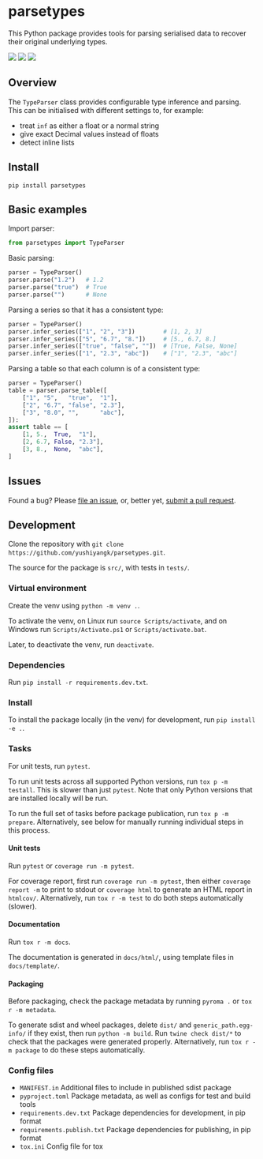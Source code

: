# parsetypes

This Python package provides tools for parsing serialised data to recover their original underlying types.

[![](https://img.shields.io/badge/PyPI--inactive?style=social&logo=pypi)](https://pypi.org/project/parsetypes/) [![](https://img.shields.io/badge/GitHub--inactive?style=social&logo=github)](https://github.com/yushiyangk/parsetypes) [![](https://img.shields.io/badge/Documentation--inactive?style=social&logo=readthedocs)](https://parsetypes.gnayihs.uy/)

## Overview

The `TypeParser` class provides configurable type inference and parsing. This can be initialised with different settings to, for example:
- treat `inf` as either a float or a normal string
- give exact Decimal values instead of floats
- detect inline lists

## Install

```
pip install parsetypes
```

## Basic examples

Import parser:
```python
from parsetypes import TypeParser
```

Basic parsing:
```python
parser = TypeParser()
parser.parse("1.2")   # 1.2
parser.parse("true")  # True
parser.parse("")      # None
```

Parsing a series so that it has a consistent type:
```python
parser = TypeParser()
parser.infer_series(["1", "2", "3"])        # [1, 2, 3]
parser.infer_series(["5", "6.7", "8."])     # [5., 6.7, 8.]
parser.infer_series(["true", "false", ""])  # [True, False, None]
parser.infer_series(["1", "2.3", "abc"])    # ["1", "2.3", "abc"]
```

Parsing a table so that each column is of a consistent type:
```python
parser = TypeParser()
table = parser.parse_table([
	["1", "5",   "true",  "1"],
	["2", "6.7", "false", "2.3"],
	["3", "8.0", "",      "abc"],
]):
assert table == [
	[1, 5.,  True,  "1"],
	[2, 6.7, False, "2.3"],
	[3, 8.,  None,  "abc"],
]
```

## Issues

Found a bug? Please [file an issue](https://github.com/yushiyangk/parsetypes/issues), or, better yet, [submit a pull request](https://github.com/yushiyangk/parsetypes/pulls).

## Development

Clone the repository with `git clone https://github.com/yushiyangk/parsetypes.git`.

The source for the package is `src/`, with tests in `tests/`.

### Virtual environment

Create the venv using `python -m venv .`.

To activate the venv, on Linux run `source Scripts/activate`, and on Windows run `Scripts/Activate.ps1` or `Scripts/activate.bat`.

Later, to deactivate the venv, run `deactivate`.

### Dependencies

Run `pip install -r requirements.dev.txt`.

### Install

To install the package locally (in the venv) for development, run `pip install -e .`.

### Tasks

For unit tests, run `pytest`.

To run unit tests across all supported Python versions, run `tox p -m testall`. This is slower than just `pytest`. Note that only Python versions that are installed locally will be run.

To run the full set of tasks before package publication, run `tox p -m prepare`. Alternatively, see below for manually running individual steps in this process.

#### Unit tests

Run `pytest` or `coverage run -m pytest`.

For coverage report, first run `coverage run -m pytest`, then either `coverage report -m` to print to stdout or `coverage html` to generate an HTML report in `htmlcov/`. Alternatively, run `tox r -m test` to do both steps automatically (slower).

#### Documentation

Run `tox r -m docs`.

The documentation is generated in `docs/html/`, using template files in `docs/template/`.

#### Packaging

Before packaging, check the package metadata by running `pyroma .` or `tox r -m metadata`.

To generate sdist and wheel packages, delete `dist/` and `generic_path.egg-info/` if they exist, then run `python -m build`. Run `twine check dist/*` to check that the packages were generated properly. Alternatively, run `tox r -m package` to do these steps automatically.

### Config files

- `MANIFEST.in` Additional files to include in published sdist package
- `pyproject.toml` Package metadata, as well as configs for test and build tools
- `requirements.dev.txt` Package dependencies for development, in pip format
- `requirements.publish.txt` Package dependencies for publishing, in pip format
- `tox.ini` Config file for tox
